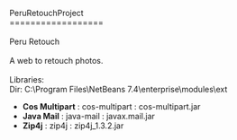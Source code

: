 PeruRetouchProject<br>
==================<br>
<br>
Peru Retouch<br>
<br>
A web to retouch photos.<br>
<br>
Libraries:<br>
Dir: C:\Program Files\NetBeans 7.4\enterprise\modules\ext <br>
<ul>
<li><b>Cos Multipart</b> : cos-multipart : cos-multipart.jar</li>
<li><b>Java Mail</b> : java-mail : javax.mail.jar</li>
<li><b>Zip4j</b> : zip4j : zip4j_1.3.2.jar</li>
</ul>
